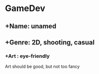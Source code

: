 <h1> GameDev </h1>

<h2> +Name: unamed </h2>
<h2> +Genre: 2D, shooting, casual</h2>
<h3>    +Art : eye-friendly </h3>
<p>      Art should be good, but not too fancy </p>
